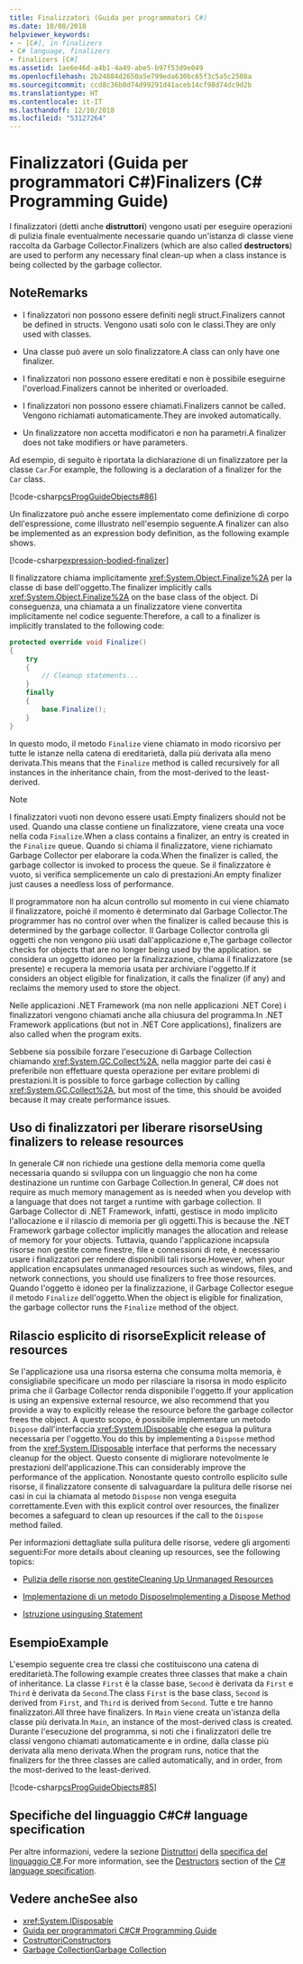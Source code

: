 ```yaml
---
title: Finalizzatori (Guida per programmatori C#)
ms.date: 10/08/2018
helpviewer_keywords:
- ~ [C#], in finalizers
- C# language, finalizers
- finalizers [C#]
ms.assetid: 1ae6e46d-a4b1-4a49-abe5-b97f53d9e049
ms.openlocfilehash: 2b24884d2650a5e799eda630bc65f3c5a5c2508a
ms.sourcegitcommit: ccd8c36b0d74d99291d41aceb14cf98d74dc9d2b
ms.translationtype: HT
ms.contentlocale: it-IT
ms.lasthandoff: 12/10/2018
ms.locfileid: "53127264"
---
```

# <a name="finalizers-c-programming-guide"></a><span data-ttu-id="67bf7-102">Finalizzatori (Guida per programmatori C#)</span><span class="sxs-lookup"><span data-stu-id="67bf7-102">Finalizers (C# Programming Guide)</span></span>
<span data-ttu-id="67bf7-103">I finalizzatori (detti anche **distruttori**) vengono usati per eseguire operazioni di pulizia finale eventualmente necessarie quando un'istanza di classe viene raccolta da Garbage Collector.</span><span class="sxs-lookup"><span data-stu-id="67bf7-103">Finalizers (which are also called **destructors**) are used to perform any necessary final clean-up when a class instance is being collected by the garbage collector.</span></span>  
  
## <a name="remarks"></a><span data-ttu-id="67bf7-104">Note</span><span class="sxs-lookup"><span data-stu-id="67bf7-104">Remarks</span></span>  
  
-   <span data-ttu-id="67bf7-105">I finalizzatori non possono essere definiti negli struct.</span><span class="sxs-lookup"><span data-stu-id="67bf7-105">Finalizers cannot be defined in structs.</span></span> <span data-ttu-id="67bf7-106">Vengono usati solo con le classi.</span><span class="sxs-lookup"><span data-stu-id="67bf7-106">They are only used with classes.</span></span>  
  
-   <span data-ttu-id="67bf7-107">Una classe può avere un solo finalizzatore.</span><span class="sxs-lookup"><span data-stu-id="67bf7-107">A class can only have one finalizer.</span></span>  
  
-   <span data-ttu-id="67bf7-108">I finalizzatori non possono essere ereditati e non è possibile eseguirne l'overload.</span><span class="sxs-lookup"><span data-stu-id="67bf7-108">Finalizers cannot be inherited or overloaded.</span></span>  
  
-   <span data-ttu-id="67bf7-109">I finalizzatori non possono essere chiamati.</span><span class="sxs-lookup"><span data-stu-id="67bf7-109">Finalizers cannot be called.</span></span> <span data-ttu-id="67bf7-110">Vengono richiamati automaticamente.</span><span class="sxs-lookup"><span data-stu-id="67bf7-110">They are invoked automatically.</span></span>  
  
-   <span data-ttu-id="67bf7-111">Un finalizzatore non accetta modificatori e non ha parametri.</span><span class="sxs-lookup"><span data-stu-id="67bf7-111">A finalizer does not take modifiers or have parameters.</span></span>  
  
 <span data-ttu-id="67bf7-112">Ad esempio, di seguito è riportata la dichiarazione di un finalizzatore per la classe `Car`.</span><span class="sxs-lookup"><span data-stu-id="67bf7-112">For example, the following is a declaration of a finalizer for the `Car` class.</span></span>
  
 [!code-csharp[csProgGuideObjects#86](../../../csharp/programming-guide/classes-and-structs/codesnippet/CSharp/destructors_1.cs)]  

<span data-ttu-id="67bf7-113">Un finalizzatore può anche essere implementato come definizione di corpo dell'espressione, come illustrato nell'esempio seguente.</span><span class="sxs-lookup"><span data-stu-id="67bf7-113">A finalizer can also be implemented as an expression body definition, as the following example shows.</span></span>

[!code-csharp[expression-bodied-finalizer](../../../../samples/snippets/csharp/programming-guide/classes-and-structs/expr-bodied-destructor.cs#1)]  
  
 <span data-ttu-id="67bf7-114">Il finalizzatore chiama implicitamente <xref:System.Object.Finalize%2A> per la classe di base dell'oggetto.</span><span class="sxs-lookup"><span data-stu-id="67bf7-114">The finalizer implicitly calls <xref:System.Object.Finalize%2A> on the base class of the object.</span></span> <span data-ttu-id="67bf7-115">Di conseguenza, una chiamata a un finalizzatore viene convertita implicitamente nel codice seguente:</span><span class="sxs-lookup"><span data-stu-id="67bf7-115">Therefore, a call to a finalizer is implicitly translated to the following code:</span></span>  
  
```csharp  
protected override void Finalize()  
{  
    try  
    {  
        // Cleanup statements...  
    }  
    finally  
    {  
        base.Finalize();  
    }  
}  
```  
  
 <span data-ttu-id="67bf7-116">In questo modo, il metodo `Finalize` viene chiamato in modo ricorsivo per tutte le istanze nella catena di ereditarietà, dalla più derivata alla meno derivata.</span><span class="sxs-lookup"><span data-stu-id="67bf7-116">This means that the `Finalize` method is called recursively for all instances in the inheritance chain, from the most-derived to the least-derived.</span></span>  
  
> [!NOTE]
>  <span data-ttu-id="67bf7-117">I finalizzatori vuoti non devono essere usati.</span><span class="sxs-lookup"><span data-stu-id="67bf7-117">Empty finalizers should not be used.</span></span> <span data-ttu-id="67bf7-118">Quando una classe contiene un finalizzatore, viene creata una voce nella coda `Finalize`.</span><span class="sxs-lookup"><span data-stu-id="67bf7-118">When a class contains a finalizer, an entry is created in the `Finalize` queue.</span></span> <span data-ttu-id="67bf7-119">Quando si chiama il finalizzatore, viene richiamato Garbage Collector per elaborare la coda.</span><span class="sxs-lookup"><span data-stu-id="67bf7-119">When the finalizer is called, the garbage collector is invoked to process the queue.</span></span> <span data-ttu-id="67bf7-120">Se il finalizzatore è vuoto, si verifica semplicemente un calo di prestazioni.</span><span class="sxs-lookup"><span data-stu-id="67bf7-120">An empty finalizer just causes a needless loss of performance.</span></span>  
  
 <span data-ttu-id="67bf7-121">Il programmatore non ha alcun controllo sul momento in cui viene chiamato il finalizzatore, poiché il momento è determinato dal Garbage Collector.</span><span class="sxs-lookup"><span data-stu-id="67bf7-121">The programmer has no control over when the finalizer is called because this is determined by the garbage collector.</span></span> <span data-ttu-id="67bf7-122">Il Garbage Collector controlla gli oggetti che non vengono più usati dall'applicazione e,</span><span class="sxs-lookup"><span data-stu-id="67bf7-122">The garbage collector checks for objects that are no longer being used by the application.</span></span> <span data-ttu-id="67bf7-123">se considera un oggetto idoneo per la finalizzazione, chiama il finalizzatore (se presente) e recupera la memoria usata per archiviare l'oggetto.</span><span class="sxs-lookup"><span data-stu-id="67bf7-123">If it considers an object eligible for finalization, it calls the finalizer (if any) and reclaims the memory used to store the object.</span></span> 
 
 <span data-ttu-id="67bf7-124">Nelle applicazioni .NET Framework (ma non nelle applicazioni .NET Core) i finalizzatori vengono chiamati anche alla chiusura del programma.</span><span class="sxs-lookup"><span data-stu-id="67bf7-124">In .NET Framework applications (but not in .NET Core applications), finalizers are also called when the program exits.</span></span> 
  
 <span data-ttu-id="67bf7-125">Sebbene sia possibile forzare l'esecuzione di Garbage Collection chiamando <xref:System.GC.Collect%2A>, nella maggior parte dei casi è preferibile non effettuare questa operazione per evitare problemi di prestazioni.</span><span class="sxs-lookup"><span data-stu-id="67bf7-125">It is possible to force garbage collection by calling <xref:System.GC.Collect%2A>, but most of the time, this should be avoided because it may create performance issues.</span></span>  
  
## <a name="using-finalizers-to-release-resources"></a><span data-ttu-id="67bf7-126">Uso di finalizzatori per liberare risorse</span><span class="sxs-lookup"><span data-stu-id="67bf7-126">Using finalizers to release resources</span></span>  
 <span data-ttu-id="67bf7-127">In generale C# non richiede una gestione della memoria come quella necessaria quando si sviluppa con un linguaggio che non ha come destinazione un runtime con Garbage Collection.</span><span class="sxs-lookup"><span data-stu-id="67bf7-127">In general, C# does not require as much memory management as is needed when you develop with a language that does not target a runtime with garbage collection.</span></span> <span data-ttu-id="67bf7-128">Il Garbage Collector di .NET Framework, infatti, gestisce in modo implicito l'allocazione e il rilascio di memoria per gli oggetti.</span><span class="sxs-lookup"><span data-stu-id="67bf7-128">This is because the .NET Framework garbage collector implicitly manages the allocation and release of memory for your objects.</span></span> <span data-ttu-id="67bf7-129">Tuttavia, quando l'applicazione incapsula risorse non gestite come finestre, file e connessioni di rete, è necessario usare i finalizzatori per rendere disponibili tali risorse.</span><span class="sxs-lookup"><span data-stu-id="67bf7-129">However, when your application encapsulates unmanaged resources such as windows, files, and network connections, you should use finalizers to free those resources.</span></span> <span data-ttu-id="67bf7-130">Quando l'oggetto è idoneo per la finalizzazione, il Garbage Collector esegue il metodo `Finalize` dell'oggetto.</span><span class="sxs-lookup"><span data-stu-id="67bf7-130">When the object is eligible for finalization, the garbage collector runs the `Finalize` method of the object.</span></span>  
  
## <a name="explicit-release-of-resources"></a><span data-ttu-id="67bf7-131">Rilascio esplicito di risorse</span><span class="sxs-lookup"><span data-stu-id="67bf7-131">Explicit release of resources</span></span>  
 <span data-ttu-id="67bf7-132">Se l'applicazione usa una risorsa esterna che consuma molta memoria, è consigliabile specificare un modo per rilasciare la risorsa in modo esplicito prima che il Garbage Collector renda disponibile l'oggetto.</span><span class="sxs-lookup"><span data-stu-id="67bf7-132">If your application is using an expensive external resource, we also recommend that you provide a way to explicitly release the resource before the garbage collector frees the object.</span></span> <span data-ttu-id="67bf7-133">A questo scopo, è possibile implementare un metodo `Dispose` dall'interfaccia <xref:System.IDisposable> che esegua la pulitura necessaria per l'oggetto.</span><span class="sxs-lookup"><span data-stu-id="67bf7-133">You do this by implementing a `Dispose` method from the <xref:System.IDisposable> interface that performs the necessary cleanup for the object.</span></span> <span data-ttu-id="67bf7-134">Questo consente di migliorare notevolmente le prestazioni dell'applicazione.</span><span class="sxs-lookup"><span data-stu-id="67bf7-134">This can considerably improve the performance of the application.</span></span> <span data-ttu-id="67bf7-135">Nonostante questo controllo esplicito sulle risorse, il finalizzatore consente di salvaguardare la pulitura delle risorse nei casi in cui la chiamata al metodo `Dispose` non venga eseguita correttamente.</span><span class="sxs-lookup"><span data-stu-id="67bf7-135">Even with this explicit control over resources, the finalizer becomes a safeguard to clean up resources if the call to the `Dispose` method failed.</span></span>  
  
 <span data-ttu-id="67bf7-136">Per informazioni dettagliate sulla pulitura delle risorse, vedere gli argomenti seguenti:</span><span class="sxs-lookup"><span data-stu-id="67bf7-136">For more details about cleaning up resources, see the following topics:</span></span>  
  
-   [<span data-ttu-id="67bf7-137">Pulizia delle risorse non gestite</span><span class="sxs-lookup"><span data-stu-id="67bf7-137">Cleaning Up Unmanaged Resources</span></span>](../../../standard/garbage-collection/unmanaged.md)  
  
-   [<span data-ttu-id="67bf7-138">Implementazione di un metodo Dispose</span><span class="sxs-lookup"><span data-stu-id="67bf7-138">Implementing a Dispose Method</span></span>](../../../standard/garbage-collection/implementing-dispose.md)  
  
-   [<span data-ttu-id="67bf7-139">Istruzione using</span><span class="sxs-lookup"><span data-stu-id="67bf7-139">using Statement</span></span>](../../../csharp/language-reference/keywords/using-statement.md)  
  
## <a name="example"></a><span data-ttu-id="67bf7-140">Esempio</span><span class="sxs-lookup"><span data-stu-id="67bf7-140">Example</span></span>  
 <span data-ttu-id="67bf7-141">L'esempio seguente crea tre classi che costituiscono una catena di ereditarietà.</span><span class="sxs-lookup"><span data-stu-id="67bf7-141">The following example creates three classes that make a chain of inheritance.</span></span> <span data-ttu-id="67bf7-142">La classe `First` è la classe base, `Second` è derivata da `First` e `Third` è derivata da `Second`.</span><span class="sxs-lookup"><span data-stu-id="67bf7-142">The class `First` is the base class, `Second` is derived from `First`, and `Third` is derived from `Second`.</span></span> <span data-ttu-id="67bf7-143">Tutte e tre hanno finalizzatori.</span><span class="sxs-lookup"><span data-stu-id="67bf7-143">All three have finalizers.</span></span> <span data-ttu-id="67bf7-144">In `Main` viene creata un'istanza della classe più derivata.</span><span class="sxs-lookup"><span data-stu-id="67bf7-144">In `Main`, an instance of the most-derived class is created.</span></span> <span data-ttu-id="67bf7-145">Durante l'esecuzione del programma, si noti che i finalizzatori delle tre classi vengono chiamati automaticamente e in ordine, dalla classe più derivata alla meno derivata.</span><span class="sxs-lookup"><span data-stu-id="67bf7-145">When the program runs, notice that the finalizers for the three classes are called automatically, and in order, from the most-derived to the least-derived.</span></span>  
  
 [!code-csharp[csProgGuideObjects#85](../../../csharp/programming-guide/classes-and-structs/codesnippet/CSharp/destructors_2.cs)]  
  
## <a name="c-language-specification"></a><span data-ttu-id="67bf7-146">Specifiche del linguaggio C#</span><span class="sxs-lookup"><span data-stu-id="67bf7-146">C# language specification</span></span>  

<span data-ttu-id="67bf7-147">Per altre informazioni, vedere la sezione [Distruttori](~/_csharplang/spec/classes.md#destructors) della [specifica del linguaggio C#](../../language-reference/language-specification/index.md).</span><span class="sxs-lookup"><span data-stu-id="67bf7-147">For more information, see the [Destructors](~/_csharplang/spec/classes.md#destructors) section of the [C# language specification](../../language-reference/language-specification/index.md).</span></span>
  
## <a name="see-also"></a><span data-ttu-id="67bf7-148">Vedere anche</span><span class="sxs-lookup"><span data-stu-id="67bf7-148">See also</span></span>

- <xref:System.IDisposable>  
- [<span data-ttu-id="67bf7-149">Guida per programmatori C#</span><span class="sxs-lookup"><span data-stu-id="67bf7-149">C# Programming Guide</span></span>](../../../csharp/programming-guide/index.md)  
- [<span data-ttu-id="67bf7-150">Costruttori</span><span class="sxs-lookup"><span data-stu-id="67bf7-150">Constructors</span></span>](../../../csharp/programming-guide/classes-and-structs/constructors.md)  
- [<span data-ttu-id="67bf7-151">Garbage Collection</span><span class="sxs-lookup"><span data-stu-id="67bf7-151">Garbage Collection</span></span>](../../../standard/garbage-collection/index.md)
